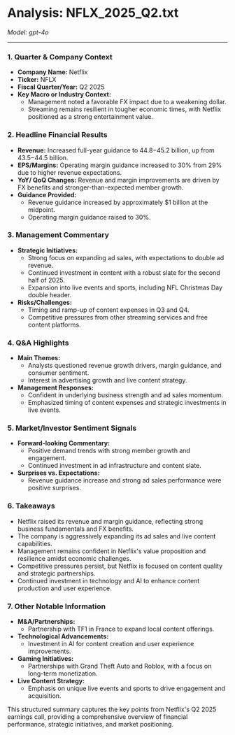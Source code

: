 # Analysis: NFLX_2025_Q2.txt

*Model: gpt-4o*

---

### 1. Quarter & Company Context
- **Company Name:** Netflix
- **Ticker:** NFLX
- **Fiscal Quarter/Year:** Q2 2025
- **Key Macro or Industry Context:**
  - Management noted a favorable FX impact due to a weakening dollar.
  - Streaming remains resilient in tougher economic times, with Netflix positioned as a strong entertainment value.

### 2. Headline Financial Results
- **Revenue:** Increased full-year guidance to $44.8-$45.2 billion, up from $43.5-$44.5 billion.
- **EPS/Margins:** Operating margin guidance increased to 30% from 29% due to higher revenue expectations.
- **YoY/ QoQ Changes:** Revenue and margin improvements are driven by FX benefits and stronger-than-expected member growth.
- **Guidance Provided:**
  - Revenue guidance increased by approximately $1 billion at the midpoint.
  - Operating margin guidance raised to 30%.

### 3. Management Commentary
- **Strategic Initiatives:**
  - Strong focus on expanding ad sales, with expectations to double ad revenue.
  - Continued investment in content with a robust slate for the second half of 2025.
  - Expansion into live events and sports, including NFL Christmas Day double header.
- **Risks/Challenges:**
  - Timing and ramp-up of content expenses in Q3 and Q4.
  - Competitive pressures from other streaming services and free content platforms.

### 4. Q&A Highlights
- **Main Themes:**
  - Analysts questioned revenue growth drivers, margin guidance, and consumer sentiment.
  - Interest in advertising growth and live content strategy.
- **Management Responses:**
  - Confident in underlying business strength and ad sales momentum.
  - Emphasized timing of content expenses and strategic investments in live events.

### 5. Market/Investor Sentiment Signals
- **Forward-looking Commentary:**
  - Positive demand trends with strong member growth and engagement.
  - Continued investment in ad infrastructure and content slate.
- **Surprises vs. Expectations:**
  - Revenue guidance increase and strong ad sales performance were positive surprises.

### 6. Takeaways
- Netflix raised its revenue and margin guidance, reflecting strong business fundamentals and FX benefits.
- The company is aggressively expanding its ad sales and live content capabilities.
- Management remains confident in Netflix's value proposition and resilience amidst economic challenges.
- Competitive pressures persist, but Netflix is focused on content quality and strategic partnerships.
- Continued investment in technology and AI to enhance content production and user experience.

### 7. Other Notable Information
- **M&A/Partnerships:**
  - Partnership with TF1 in France to expand local content offerings.
- **Technological Advancements:**
  - Investment in AI for content creation and user experience improvements.
- **Gaming Initiatives:**
  - Partnerships with Grand Theft Auto and Roblox, with a focus on long-term monetization.
- **Live Content Strategy:**
  - Emphasis on unique live events and sports to drive engagement and acquisition.

This structured summary captures the key points from Netflix's Q2 2025 earnings call, providing a comprehensive overview of financial performance, strategic initiatives, and market positioning.